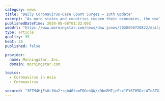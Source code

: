 ```yaml
---
category: news
title: "Daily Coronavirus-Case Count Surges — 10th Update"
excerpt: "As more states and countries reopen their economies, the world recorded its highest daily number of new cases in almost two weeks Wednesday, with more than 92,700 new infections, according to Johns Hopkins data."
publishedDateTime: 2020-05-08T01:32:00Z
webUrl: "https://www.morningstar.com/news/dow-jones/2020050720822/daily-coronavirus-case-count-surges-10th-update"
type: article
quality: 35
heat: 35
published: false

provider:
  name: Morningstar, Inc.
  domain: morningstar.com

topics:
  - Coronavirus in Asia
  - Coronavirus

secured: "3FZM4HjFsOcfWa2+rgb46tsmFOOebQW/cObnBMIjrFsx1FY6705DzLWTe8ZGJFSESiRD64ssvyZVgtoN2f9A4q9YKDhNDtUHji4L6eqNNFYSQkHua6b/JmvGuUKRm/K4/mS8wFsiAjcb2PVLrt3eRIo1ztehUwXnq6sxEK774K88REyfmy3bWk66R/Dwdf7E6zK50zNXVH5jN8eKryeAATD9UWoxiWAA/aNRpSgoUU90qwRP0dMaIxV9lKcJhrOJzomyRZFD+0xFnJ67N6VL3Jqv/gpP5OtDgEOs4vJAIkz9B1AafEvwsIQuYRctGj8d;YAZLO7oAYCRRGYbBIlYftg=="
---
```


